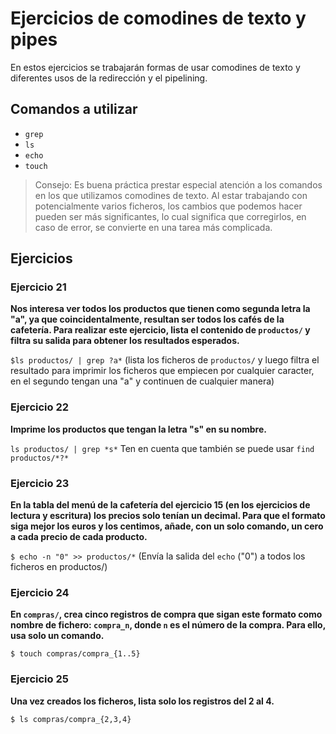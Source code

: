 # Ejercicios de comodines de texto y pipes
En estos ejercicios se trabajarán formas de usar comodines de texto y diferentes usos de la redirección y el pipelining.

## Comandos a utilizar
- `grep`
- `ls`
- `echo`
- `touch`

> Consejo: Es buena práctica prestar especial atención a los comandos en los que utilizamos comodines de texto. Al estar trabajando con potencialmente varios ficheros, los cambios que podemos hacer pueden ser más significantes, lo cual significa que corregirlos, en caso de error, se convierte en una tarea más complicada.

## Ejercicios
### Ejercicio 21
**Nos interesa ver todos los productos que tienen como segunda letra la "a", ya que coincidentalmente, resultan ser todos los cafés de la cafetería. Para realizar este ejercicio, lista el contenido de `productos/` y filtra su salida para obtener los resultados esperados.**

`$ls productos/ | grep ?a*` (lista los ficheros de `productos/` y luego filtra el resultado para imprimir los ficheros que empiecen por cualquier caracter, en el segundo tengan una "a" y continuen de cualquier manera)

### Ejercicio 22
 **Imprime los productos que tengan la letra "s" en su nombre.**

`ls productos/ | grep *s*`
Ten en cuenta que también se puede usar `find productos/*?*`

### Ejercicio 23
**En la tabla del menú de la cafetería del ejercicio 15 (en los ejercicios de lectura y escritura) los precios solo tenían un decimal. Para que el formato siga mejor los euros y los centimos, añade, con un solo comando, un cero a cada precio de cada producto.**

`$ echo -n "0" >> productos/*` (Envía la salida del `echo` ("0") a todos los ficheros en productos/)

### Ejercicio 24
**En `compras/`, crea cinco registros de compra que sigan este formato como nombre de fichero: `compra_n`, donde `n` es el número de la compra. Para ello, usa solo un comando.**

`$ touch compras/compra_{1..5}` 

### Ejercicio 25
**Una vez creados los ficheros, lista solo los registros del 2 al 4.**

`$ ls compras/compra_{2,3,4}`
